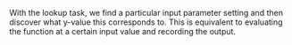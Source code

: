 
With the lookup task, we find a particular input parameter setting and then 
discover what y-value this corresponds to. This is equivalent to evaluating
the function at a certain input value and recording the output.

